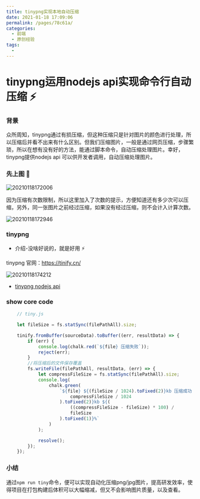 ```yaml
---
title: tinypng实现本地自动压缩
date: 2021-01-18 17:09:06
permalink: /pages/78c61a/
categories: 
  - 前端
  - 原创经验
tags: 
  - 
---
```

# tinypng运用nodejs api实现命令行自动压缩 :zap:

### 背景

众所周知，tinypng通过有损压缩，但这种压缩只是针对图片的颜色进行处理，所以压缩后并看不出来有什么区别。但我们压缩图片，一般是通过网页压缩，步骤繁琐，所以在想有没有好的方法，能通过脚本命令，自动压缩处理图片。幸好，tinypng提供nodejs api 可以供开发者调用，自动压缩处理图片。

### 先上图 :tada:

![20210118172006](https://cdn.jsdelivr.net/gh/whf605319646/image_store/assets/blog/20210118172006.png)

因为压缩有次数限制，所以这里加入了次数的提示，方便知道还有多少次可以压缩，另外，同一张图片之前经过压缩，如果没有经过压缩，则不会计入计算次数。

![20210118172946](https://cdn.jsdelivr.net/gh/whf605319646/image_store/assets/blog/20210118172946.png)

### tinypng

* 介绍-没啥好说的，就是好用 :zap:

tinypng 官网：https://tinify.cn/

![20210118174212](https://cdn.jsdelivr.net/gh/whf605319646/image_store/assets/blog/20210118174212.png)

* [tinypng nodejs api](https://tinypng.com/developers/reference/nodejs#compressing-images)

### show core code

```javascript
    // tiny.js

    let fileSize = fs.statSync(filePathAll).size;

    tinify.fromBuffer(sourceData).toBuffer((err, resultData) => {
        if (err) {
            console.log(chalk.red(`${file} 压缩失败`));
            reject(err);
        }
        //将压缩后的文件保存覆盖
        fs.writeFile(filePathAll, resultData, (err) => {
            let compressFileSize = fs.statSync(filePathAll).size;
            console.log(
                chalk.green(
                    `${file} ${(fileSize / 1024).toFixed(2)}kb 压缩成功 ${(
                        compressFileSize / 1024
                    ).toFixed(2)}kb ${(
                        ((compressFileSize - fileSize) * 100) /
                        fileSize
                    ).toFixed(1)}%`
                )
            );

            resolve();
        });
    });

```

### 小结

通过`npm run tiny`命令，便可以实现自动化压缩png/jpg图片，提高研发效率，使得项目在打包构建后体积可以大幅缩减，但又不会影响图片质量，以及查看。